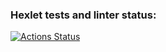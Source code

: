 ### Hexlet tests and linter status:
[![Actions Status](https://github.com/Abdujabbar/python-project-lvl2/workflows/hexlet-check/badge.svg)](https://github.com/Abdujabbar/python-project-lvl2/actions)